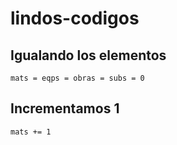 # lindos-codigos


## Igualando los elementos
```
mats = eqps = obras = subs = 0
```


## Incrementamos 1
```
mats += 1
```
